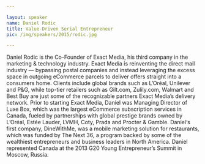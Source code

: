 ```yaml
---

layout: speaker
name: Daniel Rodic
title: Value-Driven Serial Entrepreneur
pic: /img/speakers/2015/rodic.jpg

---
```


Daniel Rodic is the Co-Founder of Exact Media, his third company in the marketing & technology industry. Exact Media is reinventing the direct mail industry — bypassing postal companies and instead leveraging the excess space in outgoing eCommerce parcels to deliver offers straight into a consumers home. Clients include global brands such as L’Oréal, Unilever and P&G, while top-tier retailers such as Gilt.com, Zulily.com, Walmart and Best Buy are just some of the recognizable partners Exact Media’s delivery network. Prior to starting Exact Media, Daniel was Managing Director of Luxe Box, which was the largest eCommerce subscription services in Canada, fueled by partnerships with global prestige brands owned by L’Oréal, Estée Lauder, LVMH, Coty, Prada and Procter & Gamble. Daniel‘s first company, DineWithMe, was a mobile marketing solution for restaurants, which was funded by The Next 36, a program backed by some of the wealthiest entrepreneurs and business leaders in North America. Daniel represented Canada at the 2013 G20 Young Entrepreneur’s Summit in Moscow, Russia.
